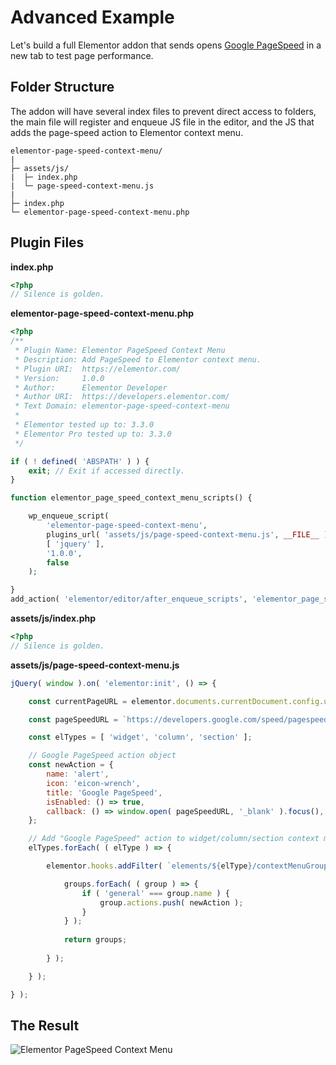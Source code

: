 # Advanced Example

Let's build a full Elementor addon that sends opens [Google PageSpeed](https://developers.google.com/speed/pagespeed/insights/) in a new tab to test page performance.

## Folder Structure

The addon will have several index files to prevent direct access to folders, the main file will register and enqueue JS file in the editor, and the JS that adds the page-speed action to Elementor context menu.

```
elementor-page-speed-context-menu/
|
├─ assets/js/
|  ├─ index.php
|  └─ page-speed-context-menu.js
|
├─ index.php
└─ elementor-page-speed-context-menu.php
```

## Plugin Files

**index.php**

```php
<?php
// Silence is golden.
```

**elementor-page-speed-context-menu.php**

```php
<?php
/**
 * Plugin Name: Elementor PageSpeed Context Menu
 * Description: Add PageSpeed to Elementor context menu.
 * Plugin URI:  https://elementor.com/
 * Version:     1.0.0
 * Author:      Elementor Developer
 * Author URI:  https://developers.elementor.com/
 * Text Domain: elementor-page-speed-context-menu
 *
 * Elementor tested up to: 3.3.0
 * Elementor Pro tested up to: 3.3.0
 */

if ( ! defined( 'ABSPATH' ) ) {
	exit; // Exit if accessed directly.
}

function elementor_page_speed_context_menu_scripts() {

	wp_enqueue_script(
		'elementor-page-speed-context-menu',
		plugins_url( 'assets/js/page-speed-context-menu.js', __FILE__ ),
		[ 'jquery' ],
		'1.0.0',
		false
	);

}
add_action( 'elementor/editor/after_enqueue_scripts', 'elementor_page_speed_context_menu_scripts' );
```

**assets/js/index.php**

```php
<?php
// Silence is golden.
```

**assets/js/page-speed-context-menu.js**

```js
jQuery( window ).on( 'elementor:init', () => {

	const currentPageURL = elementor.documents.currentDocument.config.urls.permalink;

	const pageSpeedURL = `https://developers.google.com/speed/pagespeed/insights/?url=${currentPageURL}&tab=desktop`;

	const elTypes = [ 'widget', 'column', 'section' ];

	// Google PageSpeed action object
	const newAction = {
		name: 'alert',
		icon: 'eicon-wrench',
		title: 'Google PageSpeed',
		isEnabled: () => true,
		callback: () => window.open( pageSpeedURL, '_blank' ).focus(),
	};

	// Add "Google PageSpeed" action to widget/column/section context menus.
	elTypes.forEach( ( elType ) => {

		elementor.hooks.addFilter( `elements/${elType}/contextMenuGroups`, ( groups, view ) => {

			groups.forEach( ( group ) => {
				if ( 'general' === group.name ) {
					group.actions.push( newAction );
				}
			} );
	
			return groups;
	
		} );

	} );

} );
```

## The Result

![Elementor PageSpeed Context Menu](/assets/img/elementor-context-menu-page-speed.png)
